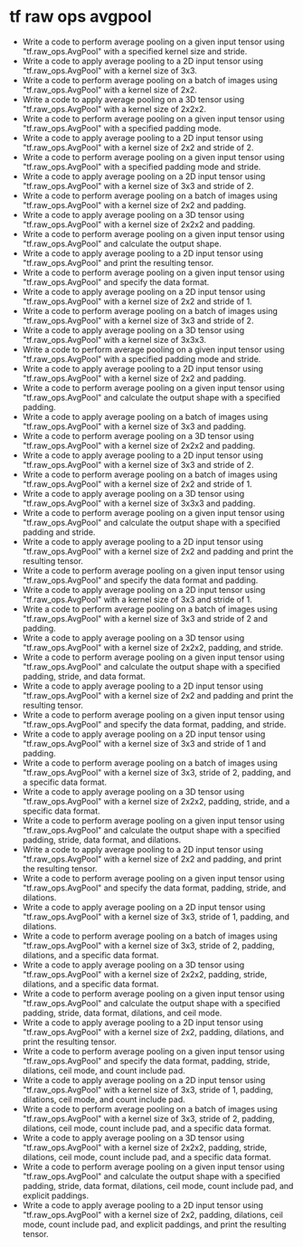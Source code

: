 # tf raw ops avgpool

- Write a code to perform average pooling on a given input tensor using "tf.raw_ops.AvgPool" with a specified kernel size and stride.
- Write a code to apply average pooling to a 2D input tensor using "tf.raw_ops.AvgPool" with a kernel size of 3x3.
- Write a code to perform average pooling on a batch of images using "tf.raw_ops.AvgPool" with a kernel size of 2x2.
- Write a code to apply average pooling on a 3D tensor using "tf.raw_ops.AvgPool" with a kernel size of 2x2x2.
- Write a code to perform average pooling on a given input tensor using "tf.raw_ops.AvgPool" with a specified padding mode.
- Write a code to apply average pooling to a 2D input tensor using "tf.raw_ops.AvgPool" with a kernel size of 2x2 and stride of 2.
- Write a code to perform average pooling on a given input tensor using "tf.raw_ops.AvgPool" with a specified padding mode and stride.
- Write a code to apply average pooling on a 2D input tensor using "tf.raw_ops.AvgPool" with a kernel size of 3x3 and stride of 2.
- Write a code to perform average pooling on a batch of images using "tf.raw_ops.AvgPool" with a kernel size of 2x2 and padding.
- Write a code to apply average pooling on a 3D tensor using "tf.raw_ops.AvgPool" with a kernel size of 2x2x2 and padding.
- Write a code to perform average pooling on a given input tensor using "tf.raw_ops.AvgPool" and calculate the output shape.
- Write a code to apply average pooling to a 2D input tensor using "tf.raw_ops.AvgPool" and print the resulting tensor.
- Write a code to perform average pooling on a given input tensor using "tf.raw_ops.AvgPool" and specify the data format.
- Write a code to apply average pooling on a 2D input tensor using "tf.raw_ops.AvgPool" with a kernel size of 2x2 and stride of 1.
- Write a code to perform average pooling on a batch of images using "tf.raw_ops.AvgPool" with a kernel size of 3x3 and stride of 2.
- Write a code to apply average pooling on a 3D tensor using "tf.raw_ops.AvgPool" with a kernel size of 3x3x3.
- Write a code to perform average pooling on a given input tensor using "tf.raw_ops.AvgPool" with a specified padding mode and stride.
- Write a code to apply average pooling to a 2D input tensor using "tf.raw_ops.AvgPool" with a kernel size of 2x2 and padding.
- Write a code to perform average pooling on a given input tensor using "tf.raw_ops.AvgPool" and calculate the output shape with a specified padding.
- Write a code to apply average pooling on a batch of images using "tf.raw_ops.AvgPool" with a kernel size of 3x3 and padding.
- Write a code to perform average pooling on a 3D tensor using "tf.raw_ops.AvgPool" with a kernel size of 2x2x2 and padding.
- Write a code to apply average pooling to a 2D input tensor using "tf.raw_ops.AvgPool" with a kernel size of 3x3 and stride of 2.
- Write a code to perform average pooling on a batch of images using "tf.raw_ops.AvgPool" with a kernel size of 2x2 and stride of 1.
- Write a code to apply average pooling on a 3D tensor using "tf.raw_ops.AvgPool" with a kernel size of 3x3x3 and padding.
- Write a code to perform average pooling on a given input tensor using "tf.raw_ops.AvgPool" and calculate the output shape with a specified padding and stride.
- Write a code to apply average pooling to a 2D input tensor using "tf.raw_ops.AvgPool" with a kernel size of 2x2 and padding and print the resulting tensor.
- Write a code to perform average pooling on a given input tensor using "tf.raw_ops.AvgPool" and specify the data format and padding.
- Write a code to apply average pooling on a 2D input tensor using "tf.raw_ops.AvgPool" with a kernel size of 3x3 and stride of 1.
- Write a code to perform average pooling on a batch of images using "tf.raw_ops.AvgPool" with a kernel size of 3x3 and stride of 2 and padding.
- Write a code to apply average pooling on a 3D tensor using "tf.raw_ops.AvgPool" with a kernel size of 2x2x2, padding, and stride.
- Write a code to perform average pooling on a given input tensor using "tf.raw_ops.AvgPool" and calculate the output shape with a specified padding, stride, and data format.
- Write a code to apply average pooling to a 2D input tensor using "tf.raw_ops.AvgPool" with a kernel size of 2x2 and padding and print the resulting tensor.
- Write a code to perform average pooling on a given input tensor using "tf.raw_ops.AvgPool" and specify the data format, padding, and stride.
- Write a code to apply average pooling on a 2D input tensor using "tf.raw_ops.AvgPool" with a kernel size of 3x3 and stride of 1 and padding.
- Write a code to perform average pooling on a batch of images using "tf.raw_ops.AvgPool" with a kernel size of 3x3, stride of 2, padding, and a specific data format.
- Write a code to apply average pooling on a 3D tensor using "tf.raw_ops.AvgPool" with a kernel size of 2x2x2, padding, stride, and a specific data format.
- Write a code to perform average pooling on a given input tensor using "tf.raw_ops.AvgPool" and calculate the output shape with a specified padding, stride, data format, and dilations.
- Write a code to apply average pooling to a 2D input tensor using "tf.raw_ops.AvgPool" with a kernel size of 2x2 and padding, and print the resulting tensor.
- Write a code to perform average pooling on a given input tensor using "tf.raw_ops.AvgPool" and specify the data format, padding, stride, and dilations.
- Write a code to apply average pooling on a 2D input tensor using "tf.raw_ops.AvgPool" with a kernel size of 3x3, stride of 1, padding, and dilations.
- Write a code to perform average pooling on a batch of images using "tf.raw_ops.AvgPool" with a kernel size of 3x3, stride of 2, padding, dilations, and a specific data format.
- Write a code to apply average pooling on a 3D tensor using "tf.raw_ops.AvgPool" with a kernel size of 2x2x2, padding, stride, dilations, and a specific data format.
- Write a code to perform average pooling on a given input tensor using "tf.raw_ops.AvgPool" and calculate the output shape with a specified padding, stride, data format, dilations, and ceil mode.
- Write a code to apply average pooling to a 2D input tensor using "tf.raw_ops.AvgPool" with a kernel size of 2x2, padding, dilations, and print the resulting tensor.
- Write a code to perform average pooling on a given input tensor using "tf.raw_ops.AvgPool" and specify the data format, padding, stride, dilations, ceil mode, and count include pad.
- Write a code to apply average pooling on a 2D input tensor using "tf.raw_ops.AvgPool" with a kernel size of 3x3, stride of 1, padding, dilations, ceil mode, and count include pad.
- Write a code to perform average pooling on a batch of images using "tf.raw_ops.AvgPool" with a kernel size of 3x3, stride of 2, padding, dilations, ceil mode, count include pad, and a specific data format.
- Write a code to apply average pooling on a 3D tensor using "tf.raw_ops.AvgPool" with a kernel size of 2x2x2, padding, stride, dilations, ceil mode, count include pad, and a specific data format.
- Write a code to perform average pooling on a given input tensor using "tf.raw_ops.AvgPool" and calculate the output shape with a specified padding, stride, data format, dilations, ceil mode, count include pad, and explicit paddings.
- Write a code to apply average pooling to a 2D input tensor using "tf.raw_ops.AvgPool" with a kernel size of 2x2, padding, dilations, ceil mode, count include pad, and explicit paddings, and print the resulting tensor.